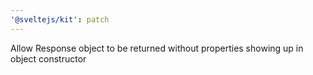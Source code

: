 ```yaml
---
'@sveltejs/kit': patch
---
```


Allow Response object to be returned without properties showing up in object constructor
